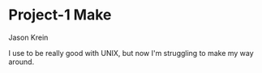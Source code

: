 Project-1 Make
==============

Jason Krein

I use to be really good with UNIX, but now I'm struggling to make my way around.



